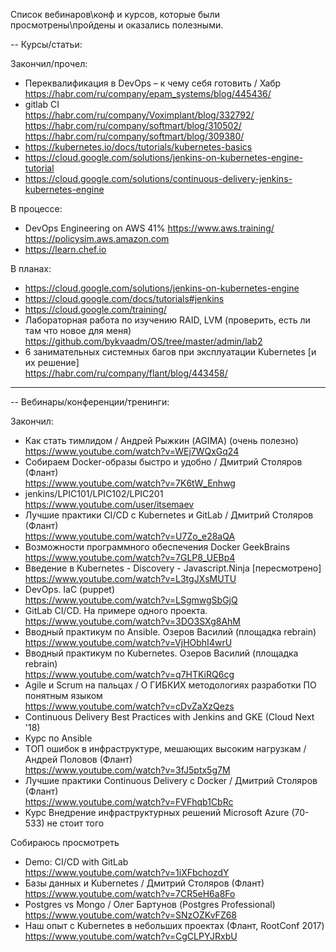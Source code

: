 Список вебинаров\конф и курсов, которые были просмотрены\пройдены и оказались полезными.

-- Курсы/статьи:

Закончил/прочел: <br/>
- Переквалификация в DevOps – к чему себя готовить / Хабр <br/>
    https://habr.com/ru/company/epam_systems/blog/445436/ <br/>
- gitlab CI <br/>
    https://habr.com/ru/company/Voximplant/blog/332792/<br/>
    https://habr.com/ru/company/softmart/blog/310502/ <br/>
    https://habr.com/ru/company/softmart/blog/309380/ <br/>
- https://kubernetes.io/docs/tutorials/kubernetes-basics <br/>
- https://cloud.google.com/solutions/jenkins-on-kubernetes-engine-tutorial <br/>
- https://cloud.google.com/solutions/continuous-delivery-jenkins-kubernetes-engine <br/>

В процессе:
- DevOps Engineering on AWS 41% 
    https://www.aws.training/ <br/>
    https://policysim.aws.amazon.com <br/>
- https://learn.chef.io

В планах:
- https://cloud.google.com/solutions/jenkins-on-kubernetes-engine <br/>
- https://cloud.google.com/docs/tutorials#jenkins <br/>
- https://cloud.google.com/training/ <br/>
- Лабораторная работа по изучению RAID, LVM (проверить, есть ли там что новое для меня) <br/>
    https://github.com/bykvaadm/OS/tree/master/admin/lab2
- 6 занимательных системных багов при эксплуатации Kubernetes [и их решение] <br/>
    https://habr.com/ru/company/flant/blog/443458/


<hr/>
-- Вебинары/конференции/тренинги:

Закончил:
- Как стать тимлидом / Андрей Рыжкин (AGIMA) (очень полезно) <br/>
    https://www.youtube.com/watch?v=WEj7WQxGq24
- Собираем Docker-образы быстро и удобно / Дмитрий Столяров (Флант) <br/>
    https://www.youtube.com/watch?v=7K6tW_Enhwg
- jenkins/LPIC101/LPIC102/LPIC201 <br/>
    https://www.youtube.com/user/itsemaev
- Лучшие практики CI/CD с Kubernetes и GitLab / Дмитрий Столяров (Флант) <br/>
    https://www.youtube.com/watch?v=U7Zo_e28aQA
- Возможности программного обеспечения Docker GeekBrains <br/>
    https://www.youtube.com/watch?v=7GLP8_UEBp4
- Введение в Kubernetes - Discovery - Javascript.Ninja [пересмотрено] <br/>
    https://www.youtube.com/watch?v=L3tgJXsMUTU
- DevOps. IaC (puppet) <br/>
    https://www.youtube.com/watch?v=LSgmwgSbGjQ
- GitLab CI/CD. На примере одного проекта. <br/>
    https://www.youtube.com/watch?v=3DO3SXg8AhM
- Вводный практикум по Ansible. Озеров Василий (площадка rebrain) <br/>
    https://www.youtube.com/watch?v=VjHObhI4wrU <br/>
- Вводный практикум по Kubernetes. Озеров Василий (площадка rebrain) <br/>
    https://www.youtube.com/watch?v=q7HTKiRQ6cg
- Agile и Scrum на пальцах / О ГИБКИХ методологиях разработки ПО понятным языком <br/>
    https://www.youtube.com/watch?v=cDvZaXzQezs
- Continuous Delivery Best Practices with Jenkins and GKE (Cloud Next '18)
- Курс по Ansible
- ТОП ошибок в инфраструктуре, мешающих высоким нагрузкам / Андрей Половов (Флант) <br/>
    https://www.youtube.com/watch?v=3fJ5ptx5g7M
- Лучшие практики Continuous Delivery с Docker / Дмитрий Столяров (Флант) <br/>
    https://www.youtube.com/watch?v=FVFhqb1CbRc
- Курс Внедрение инфраструктурных решений Microsoft Azure (70-533) не стоит того

Собираюсь просмотреть
- Demo: CI/CD with GitLab <br/>
    https://www.youtube.com/watch?v=1iXFbchozdY
- Базы данных и Kubernetes / Дмитрий Столяров (Флант) <br/>
    https://www.youtube.com/watch?v=7CR5eH6a8Fo
- Postgres vs Mongo / Олег Бартунов (Postgres Professional) <br/>
    https://www.youtube.com/watch?v=SNzOZKvFZ68
- Наш опыт с Kubernetes в небольших проектах (Флант, RootConf 2017) <br/>
    https://www.youtube.com/watch?v=CgCLPYJRxbU